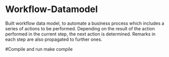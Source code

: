 # Workflow-Datamodel
Built workflow data model, to automate a business process which includes a series of actions to be performed. Depending on the result of the action performed in the current step, the next action is determined. Remarks in each step are also propagated to further ones.

#Compile and run
make compile
